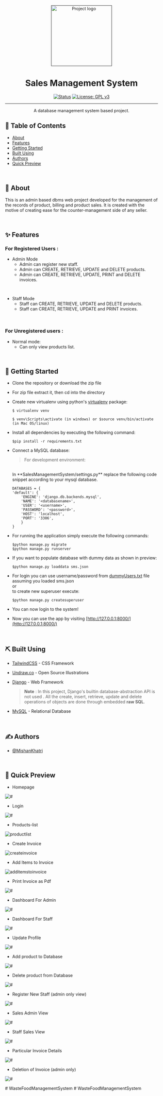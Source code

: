 <p align="center">
  <a href="" rel="noopener">
 <img width=200px height=200px src="media\sms.png" alt="Project logo"></a>
</p>

# <div align= "center"> Sales Management System</div>

<div align="center">

[![Status](https://img.shields.io/badge/status-active-success.svg)]()
[![License: GPL v3](https://img.shields.io/badge/License-GPLv3-blue.svg)]()
</div>

---

<p align="center"> A database management system based project.
    <br> 
</p>

## 📝 Table of Contents

- [About](#about)
- [Features](#features)
- [Getting Started](#getting_started)
- [Built Using](#built_using)
- [Authors](#authors)
- [Quick Preview](#preview)

<br>

## 🧐 About <a name = "about"></a>
This is an admin based dbms web project developed for the management of the records of product, billing and product sales. It is created with the motive of creating ease for the counter-management side of any seller.


<br>


## ✨ Features <a name = "features"></a>

### For Registered Users :

- Admin Mode
   - Admin can register new staff.
   - Admin can CREATE, RETRIEVE, UPDATE and DELETE products.
   - Admin can CREATE, RETRIEVE, UPDATE, PRINT and DELETE invoices.

<br>

- Staff Mode
   - Staff can CREATE, RETRIEVE, UPDATE and DELETE products.
   - Staff can CREATE, RETRIEVE, UPDATE and PRINT invoices.
     
<br>

### For Unregistered users :
- Normal mode:
   - Can only view products list.


<br>

## 🏁 Getting Started <a name = "getting_started"></a>

- Clone the repository or download the zip file

- For zip file extract it, then cd into the directory 

- Create new virtualenv using python's [virtualenv](https://pypi.org/project/virtualenv/) package:

    ```
    $ virtualenv venv

    $ venv\Scripts\activate (in windows) or $source venv/bin/activate (in Mac OS/linux)

    ```

- Install all dependencies by executing the following command:

    ```
    $pip install -r requirements.txt
    ```

- Connect a MySQL database:
    >For development environment:
    <br>
    In **SalesManagementSystem/settings.py** replace the following code snippet according to your mysql database.

    ```
    DATABASES = {
    'default': {
        'ENGINE': 'django.db.backends.mysql',
        'NAME': '<databasename>',
        'USER': '<username>',
        'PASSWORD': '<password>',
        'HOST': 'localhost',
        'PORT': '3306',
        }
    }
    ```

- For running the application simply execute the following commands:

    ```
    $python manage.py migrate
    $python manage.py runserver
    ```

- If you want to populate database with dummy data as shown in preview:
    ```
    $python manage.py loaddata sms.json
    ```

- For login you can use username/password from
    [dummyUsers.txt](./dummyUsers.txt) file
    assuming you loaded sms.json <br>or<br> to create new superuser execute:

    ```
    $python manage.py createsuperuser
    ```
- You can now login to the system!

- Now you can use the app by visiting [http://127.0.0.1:8000/](http://127.0.0.1:8000/)

<br>

## ⛏️ Built Using <a name = "built_using"></a>

- [TailwindCSS](https://tailwindcss.com) - CSS Framework
- [Undraw.co](https://undraw.co/) - Open Source Illustrations
- [Django](https://www.djangoproject.com) - Web Framework

    >**Note** : In this project, Django's builtin  database-abstraction API is not used . All the create, insert, retrieve, update and delete operations of objects are done through embedded **raw SQL**.
- [MySQL](https://www.mysql.com/) - Relational Database

<br>

## ✍️ Authors <a name = "authors"></a>

- [@MishanKhatri](https://github.com/Mishankhatri)

<br>

## 👀 Quick Preview <a name = "preview"></a>

 - Homepage 
<p align="">
 <img width=auto height=auto src="media\previewpages\products.png" alt="#">
</p>

 - Login 
<p align="">
 <img width=auto height=auto src="media\previewpages\login.png" alt="#">
</p>

 - Products-list 
<p align="">
 <img width=auto height=auto src="media\previewpages\productlist.png" alt="productlist">
</p>

 - Create Invoice 
<p align="">
 <img width=auto height=auto src="media\previewpages\createinvoice1.png" alt="createinvoice">
</p>

 - Add Items to Invoice
<p align="">
 <img width=auto height=auto src="media\previewpages\additemstoinvoice.png" alt="additemstoinvoice">
</p>

 - Print Invoice as Pdf 
<p align="">
 <img width=auto height=auto src="media\previewpages\invoiceprint.png" alt="#">
</p>

 - Dashboard For Admin 
<p align="">
 <img width=auto height=auto src="media\previewpages\dashboard(admin).png" alt="#">
</p>

 - Dashboard For Staff 
<p align="">
 <img width=auto height=auto src="media\previewpages\dashboard(staff).png" alt="#">
</p>

 - Update Profile
<p align="">
 <img width=auto height=auto src="media\previewpages\UpdateProfile.png" alt="#">
</p>

 - Add product to Database 
<p align="">
 <img width=auto height=auto src="media\previewpages\addproduct.png" alt="#">
</p>

 - Delete product from Database 
<p align="">
 <img width=auto height=auto src="media\previewpages\productdeletion.png" alt="#">
</p>

 - Register New Staff (admin only view)
<p align="">
 <img width=auto height=auto src="media\previewpages\registerstaff.png" alt="#">
</p>

 - Sales Admin View 
<p align="">
 <img width=auto height=auto src="media\previewpages\sales.png" alt="#">
</p>

 - Staff Sales View 
<p align="">
 <img width=auto height=auto src="media\previewpages\sales(staff).png" alt="#">
</p>

 - Particular Invoice Details
<p align="">
 <img width=auto height=auto src="media\previewpages\invoicedetails.png" alt="#">
</p>

 - Deletion of Invoice (admin only) 
<p align="">
 <img width=auto height=auto src="media\previewpages\invoicedeletion.png" alt="#">
</p>





#   W a s t e F o o d M a n a g e m e n t S y s t e m  
 #   W a s t e F o o d M a n a g e m e n t S y s t e m  
 